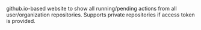 github.io-based website to show all running/pending actions from all user/organization repositories. Supports private repositories if access token is provided.
